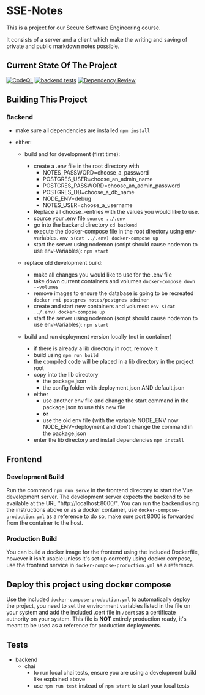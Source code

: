 # SSE-Notes

This is a project for our Secure Software Engineering course.

It consists of a server and a client which make the writing and saving of private and public markdown notes possible.

## Current State Of The Project
[![CodeQL](https://github.com/BranAndSceolan/SSE-Notes/actions/workflows/codeql-analysis.yml/badge.svg)](https://github.com/BranAndSceolan/SSE-Notes/actions/workflows/codeql-analysis.yml)
[![backend tests](https://github.com/BranAndSceolan/SSE-Notes/actions/workflows/backend-test.yml/badge.svg)](https://github.com/BranAndSceolan/SSE-Notes/actions/workflows/backend-test.yml)
[![Dependency Review](https://github.com/BranAndSceolan/SSE-Notes/actions/workflows/dependency-review.yml/badge.svg)](https://github.com/BranAndSceolan/SSE-Notes/actions/workflows/dependency-review.yml)

## Building This Project

### Backend
* make sure all dependencies are installed ``npm install``
* either:

  * build and for development (first time):
    * create a .env file in the root directory with
      * NOTES_PASSWORD=choose_a_password
      * POSTGRES_USER=choose_an_admin_name
      * POSTGRES_PASSWORD=choose_an_admin_password
      * POSTGRES_DB=choose_a_db_name
      * NODE_ENV=debug
      * NOTES_USER=choose_a_username
    * Replace all choose_-entries with the values you would like to use.
    * source your .env file  ``source ../.env``
    * go into the backend directory ``cd backend``
    * execute the docker-compose file in the root directory using env-variables. ``env $(cat ../.env) docker-compose up``
    * start the server using nodemon (script should cause nodemon to use env-Variables): ``npm start``

  * replace old development build:
    * make all changes you would like to use for the .env file
    * take down current containers and volumes ``docker-compose down --volumes``
    * remove images to ensure the database is going to be recreated ``docker rmi postgres notes/postgres adminer``
    * create and start new containers and volumes: ``env $(cat ../.env) docker-compose up``
    * start the server using nodemon (script should cause nodemon to use env-Variables): ``npm start``

  * build and run deployment version locally (not in container)
    * if there is already a lib directory in root, remove it
    * build using ``npm run build``
    * the compiled code will be placed in a lib directory in the project root
    * copy into the lib directory
      * the package.json
      * the config folder with deployment.json AND default.json
    * either 
      - use another env file and change the start command in the package.json to use this new file
      - **or**
      - use the old env file (with the variable NODE_ENV now NODE_ENV=deployment and don't change the command in the package.json
    * enter the lib directory and install dependencies ``npm install``

## Frontend

### Development Build
Run the command ``npm run serve`` in the frontend directory to start the Vue development server.
The development server expects the backend to be available at the URL "http://localhost:8000/".
You can run the backend using the instructions above or as a docker container, use ``docker-compose-production.yml`` as a reference to do so, make sure port 8000 is forwarded from the container to the host.

### Production Build
You can build a docker image for the frontend using the included Dockerfile, however it isn't usable unless it's set up correctly using docker compose, use the frontend service in ``docker-compose-production.yml`` as a reference.


## Deploy this project using docker compose

Use the included ``docker-compose-production.yml`` to automatically deploy the project, you need to set the environment variables listed in the file on your system and add the included .cert file in ``/certs``as a certificate authority on your system.
This file is <b>NOT</b> entirely production ready, it's meant to be used as a reference for production deployments.

## Tests
  * backend
    * chai
      * to run local chai tests, ensure you are using a development build like explained above
      * use ``npm run test`` instead of ``npm start`` to start your local tests